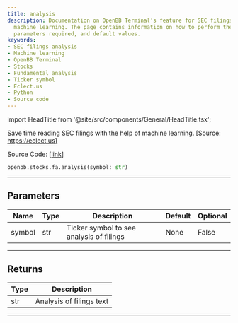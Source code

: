 ```yaml
---
title: analysis
description: Documentation on OpenBB Terminal's feature for SEC filings analysis using
  machine learning. The page contains information on how to perform the analysis,
  parameters required, and default values.
keywords:
- SEC filings analysis
- Machine learning
- OpenBB Terminal
- Stocks
- Fundamental analysis
- Ticker symbol
- Eclect.us
- Python
- Source code
---
```


import HeadTitle from '@site/src/components/General/HeadTitle.tsx';

<HeadTitle title="stocks.fa.analysis - Reference | OpenBB SDK Docs" />

Save time reading SEC filings with the help of machine learning. [Source: https://eclect.us]

Source Code: [[link](https://github.com/OpenBB-finance/OpenBBTerminal/tree/main/openbb_terminal/stocks/fundamental_analysis/eclect_us_model.py#L18)]

```python
openbb.stocks.fa.analysis(symbol: str)
```

---

## Parameters

| Name | Type | Description | Default | Optional |
| ---- | ---- | ----------- | ------- | -------- |
| symbol | str | Ticker symbol to see analysis of filings | None | False |


---

## Returns

| Type | Description |
| ---- | ----------- |
| str | Analysis of filings text |
---
